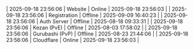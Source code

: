 | 2025-09-18 23:56:06 | Website | Online | 2025-09-18 23:56:03 |
| 2025-09-18 23:56:06 | Registration | Offline | 2025-09-09 16:40:23 |
| 2025-09-18 23:56:06 | Auth Server | Offline | 2025-08-18 09:33:31 |
| 2025-09-18 23:56:06 | Kezan (PvE) | Offline | 2025-08-03 17:58:02 |
| 2025-09-18 23:56:06 | Gurubashi (PvP) | Offline | 2025-08-23 21:44:06 |
| 2025-09-18 23:56:06 | Cloudflare | Online | 2025-09-18 23:56:03 |
